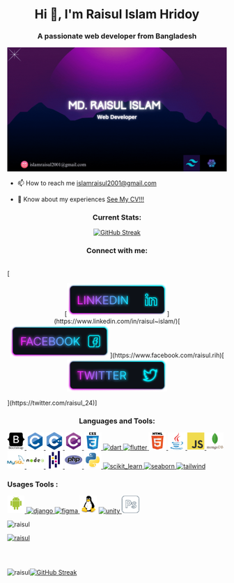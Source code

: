 <h1 align="center">Hi 👋, I'm Raisul Islam Hridoy</h1>
<h3 align="center">A passionate web developer from Bangladesh</h3>
<a href="https://www.linkedin.com/in/raisul~islam">
   <img src="https://raw.githubusercontent.com/Raisul-24/Raisul-24/main/Banner/banner.gif" alt="">
</a>

- 📫 How to reach me <a href="gmail/islamraisul2001@gmail.com">islamraisul2001@gmail.com</a> <br>

- 📄 Know about my experiences <a
   href="https://drive.google.com/file/d/1vyZr2Nhwzdq0kwNWZG0djV8GItLmO2TE/view?usp=sharing">See My CV!!! </a> <br>

<h3 align="center">Current Stats:</h3>
<p align="center">
<a href="https://git.io/streak-stats"><img width="60%" src="https://streak-stats.demolab.com?user=Raisul-24&theme=neon-blurange&hide_border=true&date_format=M%20j%5B%2C%20Y%5D&card_width=494" alt="GitHub Streak" /></a>
</p>

<h3 align="center">Connect with me:</h3>
<br />
[<p align="center">[<img height="75" src="https://raw.githubusercontent.com/Raisul-24/Raisul-24/main/icons/Linkedin.png">](https://www.linkedin.com/in/raisul~islam/)[<img height="75" src="https://raw.githubusercontent.com/Raisul-24/Raisul-24/main/icons/Facebook.png">](https://www.facebook.com/raisul.rih)[<img height="75" src="https://raw.githubusercontent.com/Raisul-24/Raisul-24/main/icons/Twitter.png"> </p>](https://twitter.com/raisul_24)]
 <br />

<h3 align="center">Languages and Tools:</h3>
<p align="left"> <a href="https://getbootstrap.com" target="_blank" rel="noreferrer"> <img
                src="https://raw.githubusercontent.com/devicons/devicon/master/icons/bootstrap/bootstrap-plain-wordmark.svg"
                alt="bootstrap" width="40" height="40" /> </a> <a href="https://www.cprogramming.com/"
        target="_blank" rel="noreferrer"> <img
                src="https://raw.githubusercontent.com/devicons/devicon/master/icons/c/c-original.svg" alt="c"
                width="40" height="40" /> </a> <a href="https://www.w3schools.com/cpp/" target="_blank"
        rel="noreferrer"> <img
                src="https://raw.githubusercontent.com/devicons/devicon/master/icons/cplusplus/cplusplus-original.svg"
                alt="cplusplus" width="40" height="40" /> </a> <a href="https://www.w3schools.com/cs/"
        target="_blank" rel="noreferrer"> <img
                src="https://raw.githubusercontent.com/devicons/devicon/master/icons/csharp/csharp-original.svg"
                alt="csharp" width="40" height="40" /> </a> <a href="https://www.w3schools.com/css/"
        target="_blank" rel="noreferrer"> <img
                src="https://raw.githubusercontent.com/devicons/devicon/master/icons/css3/css3-original-wordmark.svg"
                alt="css3" width="40" height="40" /> </a> <a href="https://dart.dev" target="_blank"
        rel="noreferrer"> <img src="https://www.vectorlogo.zone/logos/dartlang/dartlang-icon.svg" alt="dart"
                width="40" height="40" /> </a> <a href="https://flutter.dev" target="_blank" rel="noreferrer">
        <img src="https://www.vectorlogo.zone/logos/flutterio/flutterio-icon.svg" alt="flutter" width="40"
                height="40" /> </a> <a href="https://www.w3.org/html/" target="_blank" rel="noreferrer"> <img
                src="https://raw.githubusercontent.com/devicons/devicon/master/icons/html5/html5-original-wordmark.svg"
                alt="html5" width="40" height="40" /> </a> <a href="https://www.java.com" target="_blank"
        rel="noreferrer"> <img
                src="https://raw.githubusercontent.com/devicons/devicon/master/icons/java/java-original.svg"
                alt="java" width="40" height="40" /> </a> <a
        href="https://developer.mozilla.org/en-US/docs/Web/JavaScript" target="_blank" rel="noreferrer"> <img
                src="https://raw.githubusercontent.com/devicons/devicon/master/icons/javascript/javascript-original.svg"
                alt="javascript" width="40" height="40" /> </a> <a href="https://www.mongodb.com/"
        target="_blank" rel="noreferrer"> <img
                src="https://raw.githubusercontent.com/devicons/devicon/master/icons/mongodb/mongodb-original-wordmark.svg"
                alt="mongodb" width="40" height="40" /> </a> <a href="https://www.mysql.com/" target="_blank"
        rel="noreferrer"> <img
                src="https://raw.githubusercontent.com/devicons/devicon/master/icons/mysql/mysql-original-wordmark.svg"
                alt="mysql" width="40" height="40" /> </a> <a href="https://nodejs.org" target="_blank"
        rel="noreferrer"> <img
                src="https://raw.githubusercontent.com/devicons/devicon/master/icons/nodejs/nodejs-original-wordmark.svg"
                alt="nodejs" width="40" height="40" /> </a> <a href="https://pandas.pydata.org/" target="_blank"
        rel="noreferrer"> <img
                src="https://raw.githubusercontent.com/devicons/devicon/2ae2a900d2f041da66e950e4d48052658d850630/icons/pandas/pandas-original.svg"
                alt="pandas" width="40" height="40" /> </a> <a href="https://www.php.net" target="_blank"
        rel="noreferrer"> <img
                src="https://raw.githubusercontent.com/devicons/devicon/master/icons/php/php-original.svg"
                alt="php" width="40" height="40" /> </a> <a href="https://www.python.org" target="_blank"
        rel="noreferrer"> <img
                src="https://raw.githubusercontent.com/devicons/devicon/master/icons/python/python-original.svg"
                alt="python" width="40" height="40" /> </a> <a href="https://scikit-learn.org/" target="_blank"
        rel="noreferrer"> <img
                src="https://upload.wikimedia.org/wikipedia/commons/0/05/Scikit_learn_logo_small.svg"
                alt="scikit_learn" width="40" height="40" /> </a> <a href="https://seaborn.pydata.org/"
        target="_blank" rel="noreferrer"> <img src="https://seaborn.pydata.org/_images/logo-mark-lightbg.svg"
                alt="seaborn" width="40" height="40" /> </a> <a href="https://tailwindcss.com/" target="_blank"
        rel="noreferrer"> <img src="https://www.vectorlogo.zone/logos/tailwindcss/tailwindcss-icon.svg"
                alt="tailwind" width="40" height="40" /> </a> </p>

<h3 align="left">Usages Tools :</h3>
<p align="left">
<a href="https://developer.android.com" target="_blank" rel="noreferrer"> <img
                src="https://raw.githubusercontent.com/devicons/devicon/master/icons/android/android-original-wordmark.svg"
                alt="android" width="40" height="40" /> </a> <a href="https://getbootstrap.com" target="_blank"
        rel="noreferrer">
        <img src="https://cdn.worldvectorlogo.com/logos/django.svg" alt="django" width="40" height="40" /> </a>
<a href="https://www.figma.com/" target="_blank" rel="noreferrer"> <img
                src="https://www.vectorlogo.zone/logos/figma/figma-icon.svg" alt="figma" width="40"
                height="40" /> </a>
<img src="https://raw.githubusercontent.com/devicons/devicon/master/icons/linux/linux-original.svg" alt="linux"
        width="40" height="40" /> </a>
<a href="https://nodejs.org" target="_blank" rel="noreferrer">
        <img src="https://www.vectorlogo.zone/logos/unity3d/unity3d-icon.svg" alt="unity" width="40"
                height="40" /> </a>
<a href="https://www.java.com" target="_blank" rel="noreferrer">
        <img src="https://raw.githubusercontent.com/devicons/devicon/master/icons/photoshop/photoshop-line.svg"
                alt="photoshop" width="40" height="40" /> </a>

</p>

<p align="left"> <img src="https://komarev.com/ghpvc/?username=raisul&label=Profile%20views&color=0e75b6&style=flat"
        alt="raisul" /> </p>

<p align="left"> <a href="https://github.com/Raisul-24"><img
                src="https://github-profile-trophy.vercel.app/?username=Raisul-24" alt="raisul" /></a> </p>
<br><br>

<p><img align="left"
        src="https://github-readme-stats.vercel.app/api/top-langs?username=Raisul-24&show_icons=true&locale=en&layout=compact"
        alt="raisul" /></p>


<p><a href="https://git.io/streak-stats"><img src="https://streak-stats.demolab.com?user=Raisul-24&theme=material-palenight&hide_border=true&date_format=M%20j%5B%2C%20Y%5D&card_width=494" alt="GitHub Streak" /></a></p>
